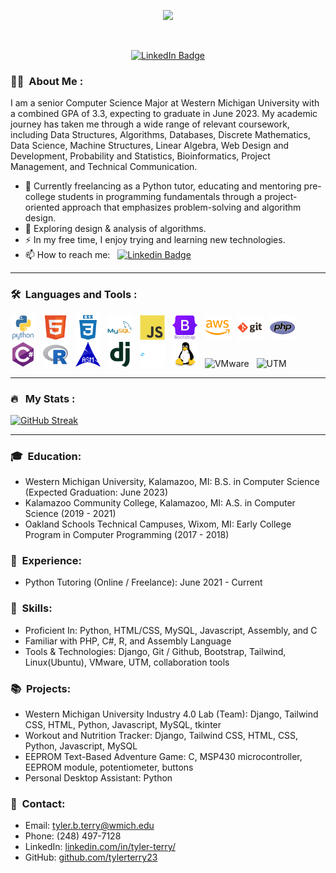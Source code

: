 <div align="center">
  <p align="center"><img src="https://media.giphy.com/media/hHxTQkcjmHUTC/giphy.gif" width="300"/></p>
  
  <p align="center"><img src="https://komarev.com/ghpvc/?username=tylerterry23&style=flat-square&color=blue" alt=""></p>

  <div id="badges">
    <a href="https://www.linkedin.com/in/tyler-terry/">
      <img src="https://img.shields.io/badge/LinkedIn-blue?style=for-the-badge&logo=linkedin&logoColor=white" alt="LinkedIn Badge"/>
    </a>
  </div>
  
</div>

### :man_technologist: &nbsp;About Me :

I am a senior Computer Science Major at Western Michigan University with a combined GPA of 3.3, expecting to graduate in June 2023. My academic journey has taken me through a wide range of relevant coursework, including Data Structures, Algorithms, Databases, Discrete Mathematics, Data Science, Machine Structures, Linear Algebra, Web Design and Development, Probability and Statistics, Bioinformatics, Project Management, and Technical Communication.

- 🔭 Currently freelancing as a Python tutor, educating and mentoring pre-college students in programming fundamentals through a project-oriented approach that emphasizes problem-solving and algorithm design.
- 🌱 Exploring design & analysis of algorithms.
- ⚡ In my free time, I enjoy trying and learning new technologies.
- 📫 How to reach me: &nbsp; [![Linkedin Badge](https://img.shields.io/badge/-Tyler-blue?style=flat&logo=Linkedin&logoColor=white)](https://www.linkedin.com/in/tyler-terry/)

---

### 🛠 &nbsp;Languages and Tools :

<p>
<img src="https://github.com/devicons/devicon/blob/master/icons/python/python-original-wordmark.svg" title="Python" alt="Python" width="40" height="40"/>
  &nbsp;
<img src="https://github.com/devicons/devicon/blob/master/icons/html5/html5-original.svg" title="HTML5" alt="HTML" width="40" height="40"/>
  &nbsp;
<img src="https://github.com/devicons/devicon/blob/master/icons/css3/css3-plain-wordmark.svg"  title="CSS3" alt="CSS" width="40" height="40"/>
  &nbsp;
<img src="https://github.com/devicons/devicon/blob/master/icons/mysql/mysql-original-wordmark.svg" title="MySQL"  alt="MySQL" width="40" height="40"/>
  &nbsp;
<img src="https://github.com/devicons/devicon/blob/master/icons/javascript/javascript-original.svg" title="JavaScript" alt="JavaScript" width="40" height="40"/>
  &nbsp;
<img src="https://github.com/devicons/devicon/blob/master/icons/bootstrap/bootstrap-original-wordmark.svg" title="Bootstrap"  alt="Bootstrap" width="40" height="40"/>
  &nbsp;
<img src="https://github.com/devicons/devicon/blob/master/icons/amazonwebservices/amazonwebservices-plain-wordmark.svg" title="AWS" alt="AWS" width="40" height="40"/>
  &nbsp;
<img src="https://github.com/devicons/devicon/blob/master/icons/git/git-original-wordmark.svg" title="Git" alt="Git" width="40" height="40"/>
  &nbsp;
<img src="https://github.com/devicons/devicon/blob/master/icons/php/php-original.svg" title="PHP" alt="PHP" width="40" height="40"/>
  &nbsp;
<img src="https://github.com/devicons/devicon/blob/master/icons/csharp/csharp-original.svg" title="C#" alt="C#" width="40" height="40"/>
  &nbsp;
<img src="https://github.com/devicons/devicon/blob/master/icons/r/r-original.svg" title="R" alt="R" width="40" height="40"/>
  &nbsp;
<img src="https://github.com/devicons/devicon/blob/master/icons/assembly/assembly-original.svg" title="Assembly Language" alt="Assembly Language" width="40" height="40"/>
  &nbsp;
<img src="https://github.com/devicons/devicon/blob/master/icons/django/django-plain.svg" title="Django" alt="Django" width="40" height="40"/>
  &nbsp;
<img src="https://github.com/devicons/devicon/blob/master/icons/tailwindcss/tailwindcss-original-wordmark.svg" title="Tailwind CSS" alt="Tailwind CSS" width="40" height="40"/>
  &nbsp;
<img src="https://github.com/devicons/devicon/blob/master/icons/linux/linux-original.svg" title="Linux (Ubuntu)" alt="Linux (Ubuntu)" width="40" height="40"/>
  &nbsp;
<img src="https://github.com/devicons/devicon/blob/master/icons/vmware/vmware-original.svg" title="VMware" alt="VMware" width="40" height="40"/>
  &nbsp;
<img src="https://github.com/devicons/devicon/blob/master/icons/utm/utm-original.svg" title="UTM" alt="UTM" width="40" height="40"/>
  &nbsp;
</p>

---

### 🔥 &nbsp; My Stats :
[![GitHub Streak](http://github-readme-streak-stats.herokuapp.com?user=tylerterry23&theme=dark&background=000000)](https://git.io/streak-stats)

---

### 🎓 &nbsp;Education:

- Western Michigan University, Kalamazoo, MI: B.S. in Computer Science (Expected Graduation: June 2023)
- Kalamazoo Community College, Kalamazoo, MI: A.S. in Computer Science (2019 - 2021)
- Oakland Schools Technical Campuses, Wixom, MI: Early College Program in Computer Programming (2017 - 2018)

### 💼 &nbsp;Experience:

- Python Tutoring (Online / Freelance): June 2021 - Current

### 🎯 &nbsp;Skills:

- Proficient In: Python, HTML/CSS, MySQL, Javascript, Assembly, and C
- Familiar with PHP, C#, R, and Assembly Language
- Tools & Technologies: Django, Git / Github, Bootstrap, Tailwind, Linux(Ubuntu), VMware, UTM, collaboration tools

### 📚 &nbsp;Projects:

- Western Michigan University Industry 4.0 Lab (Team): Django, Tailwind CSS, HTML, Python, Javascript, MySQL, tkinter
- Workout and Nutrition Tracker: Django, Tailwind CSS, HTML, CSS, Python, Javascript, MySQL
- EEPROM Text-Based Adventure Game: C, MSP430 microcontroller, EEPROM module, potentiometer, buttons
- Personal Desktop Assistant: Python

### 📧 &nbsp;Contact:

- Email: tyler.b.terry@wmich.edu
- Phone: (248) 497-7128
- LinkedIn: [linkedin.com/in/tyler-terry/](https://www.linkedin.com/in/tyler-terry/)
- GitHub: [github.com/tylerterry23](https://github.com/tylerterry23)


